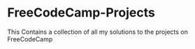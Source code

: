 # FreeCodeCamp-Projects
This Contains a collection of all my solutions to the projects on FreeCodeCamp
